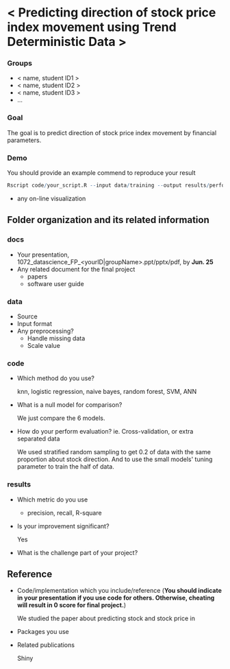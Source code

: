 # < Predicting direction of stock price index movement using Trend Deterministic Data >

### Groups
* < name, student ID1 >
* < name, student ID2 >
* < name, student ID3 >
* ...

### Goal
The goal is to predict direction of stock price index movement by financial parameters.

### Demo 
You should provide an example commend to reproduce your result
```R
Rscript code/your_script.R --input data/training --output results/performance.tsv
```
* any on-line visualization

## Folder organization and its related information

### docs
* Your presentation, 1072_datascience_FP_<yourID|groupName>.ppt/pptx/pdf, by **Jun. 25**
* Any related document for the final project
  * papers
  * software user guide

### data

* Source
* Input format
* Any preprocessing?
  * Handle missing data
  * Scale value

### code

* Which method do you use?
  
    knn, logistic regression, naive bayes, random forest, SVM, ANN

* What is a null model for comparison?
  
    We just compare the 6 models.

* How do your perform evaluation? ie. Cross-validation, or extra separated data

    We used stratified random sampling to get 0.2 of  data with the same proportion about stock direction.
    And to use the small models' tuning parameter to train the half of data.

### results

* Which metric do you use 
  * precision, recall, R-square
* Is your improvement significant?
  
    Yes
  
* What is the challenge part of your project?

    
## Reference
* Code/implementation which you include/reference (__You should indicate in your presentation if you use code for others. Otherwise, cheating will result in 0 score for final project.__)

    We studied the paper about predicting stock and stock price in 
    
* Packages you use
    
    
* Related publications
    
    Shiny

